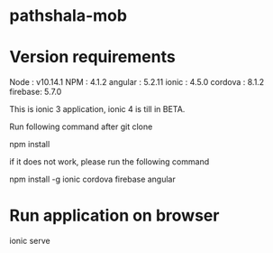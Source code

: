 # pathshala-mob

# Version requirements
Node : v10.14.1
NPM : 4.1.2
angular : 5.2.11
ionic : 4.5.0
cordova : 8.1.2
firebase: 5.7.0


This is ionic 3 application, ionic 4 is till in BETA.

Run following command after  git clone

npm install

if it does not work, please run the following command

npm install -g ionic cordova firebase angular


# Run application on browser

ionic serve


